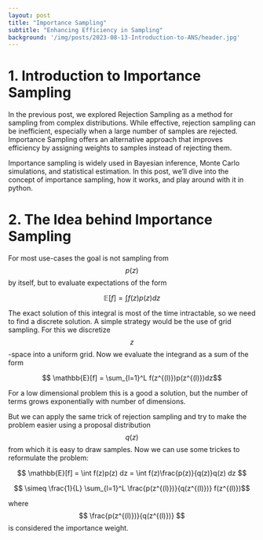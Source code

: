 ```yaml
---
layout: post
title: "Importance Sampling"
subtitle: "Enhancing Efficiency in Sampling"
background: '/img/posts/2023-08-13-Introduction-to-ANS/header.jpg'
---
```

# 1. Introduction to Importance Sampling

In the previous post, we explored Rejection Sampling as a method for sampling from complex distributions. While effective, rejection sampling can be inefficient, especially when a large number of samples are rejected. Importance Sampling offers an alternative approach that improves efficiency by assigning weights to samples instead of rejecting them.

Importance sampling is widely used in Bayesian inference, Monte Carlo simulations, and statistical estimation. In this post, we’ll dive into the concept of importance sampling, how it works, and play around with it in python.

# 2. The Idea behind Importance Sampling

For most use-cases the goal is not sampling from $$p(z)$$ by itself, but to evaluate expectations of the form

$$ \mathbb{E}[f] = \int f(z)p(z) dz $$

The exact solution of this integral is most of the time intractable, so we need to find a discrete solution. A simple strategy would be the use of grid sampling. For this we discretize $$z$$-space into a uniform grid. Now we evaluate the integrand as a sum of the form 

$$ \mathbb{E}[f] = \sum_{l=1}^L f(z^{(l)})p(z^{(l)})dz$$

For a low dimensional problem this is a good a solution, but the number of terms grows exponentially with number of dimensions.

But we can apply the same trick of rejection sampling and try to make the problem easier using a proposal distribution $$q(z)$$ from which it is easy to draw samples. Now we can use some trickes to reformulate the problem:

$$ \mathbb{E}[f] = \int f(z)p(z) dz = \int f(z)\frac{p(z)}{q(z)}q(z) dz $$ 

$$ \simeq \frac{1}{L} \sum_{l=1}^L \frac{p(z^{(l)})}{q(z^{(l)})} f(z^{(l)})$$ 

where $$ \frac{p(z^{(l)})}{q(z^{(l)})} $$ is considered the importance weight.

